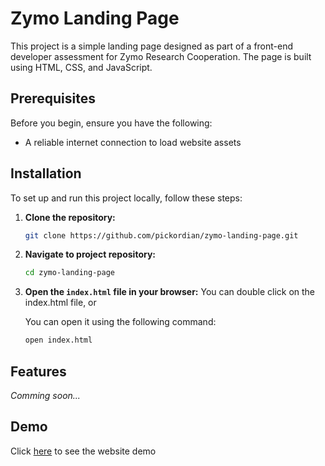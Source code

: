 # Zymo Landing Page
This project is a simple landing page designed as part of a front-end developer assessment for Zymo Research Cooperation. The page is built using HTML, CSS, and JavaScript.

## Prerequisites
Before you begin, ensure you have the following:
- A reliable internet connection to load website assets

## Installation
To set up and run this project locally, follow these steps:

1. **Clone the repository:**
   ```sh
   git clone https://github.com/pickordian/zymo-landing-page.git
   ```
2. **Navigate to project repository:**
    ```sh
    cd zymo-landing-page
    ```
3. **Open the `index.html` file in your browser:**
    You can double click on the index.html file, or  
    
    You can open it using the following command:
    ```sh
    open index.html
    ```
## Features
_Comming soon..._ 
## Demo 
 Click <a href="https://pickordian.github.io/zymo-landing-page" target="_blank">here</a> to see the website demo
